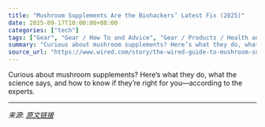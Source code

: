 ```yaml
---
title: "Mushroom Supplements Are the Biohackers’ Latest Fix (2025)"
date: 2025-09-17T10:00:00+08:00
categories: ["tech"]
tags: ["Gear", "Gear / How To and Advice", "Gear / Products / Health and Fitness", "Gear / Products / Lifestyle", "Gear / Trends", "Trends", "health", "nutrition", "Shopping", "Food and Drink", "Powders", "Tonics", "and Elixirs", "gear", "Shroom Boom"]
summary: "Curious about mushroom supplements? Here’s what they do, what the science says, and how to know if they’re right for you—according to the experts."
source_url: "https://www.wired.com/story/the-wired-guide-to-mushroom-supplements/"
---
```


Curious about mushroom supplements? Here’s what they do, what the science says, and how to know if they’re right for you—according to the experts.

---

*来源: [原文链接](https://www.wired.com/story/the-wired-guide-to-mushroom-supplements/)*

